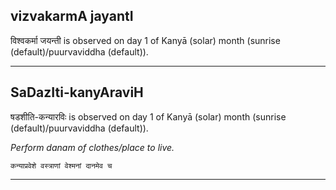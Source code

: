 ## vizvakarmA jayantI
विश्वकर्मा जयन्ती is observed on day 1 of Kanyā (solar) month (sunrise (default)/puurvaviddha (default)).



---
## SaDazIti-kanyAraviH
षडशीति-कन्यारविः is observed on day 1 of Kanyā (solar) month (sunrise (default)/puurvaviddha (default)).

_Perform danam of clothes/place to live._

```
कन्याप्रवेशे वस्त्राणां वेश्मनां दानमेव च
```

---
